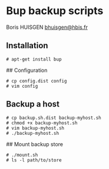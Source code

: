 # Bup backup scripts

Boris HUISGEN <bhuisgen@hbis.fr>

## Installation

    # apt-get install bup

## Configuration

    # cp config.dist config
    # vim config

## Backup a host

    # cp backup.sh.dist backup-myhost.sh
    # chmod +x backup-myhost.sh
    # vim backup-myhost.sh
    # ./backup-myhost.sh

## Mount backup store

    # ./mount.sh
    # ls -l path/to/store

